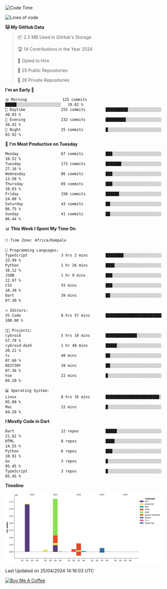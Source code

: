 <!--START_SECTION:waka-->
![Code Time](http://img.shields.io/badge/Code%20Time-531%20hrs%2028%20mins-blue)

![Lines of code](https://img.shields.io/badge/From%20Hello%20World%20I%27ve%20Written-4.1%20million%20lines%20of%20code-blue)

**🐱 My GitHub Data** 

> 📦 2.3 MB Used in GitHub's Storage 
 > 
> 🏆 14 Contributions in the Year 2024
 > 
> 💼 Opted to Hire
 > 
> 📜 25 Public Repositories 
 > 
> 🔑 26 Private Repositories 
 > 
**I'm an Early 🐤** 

```text
🌞 Morning                125 commits         █████░░░░░░░░░░░░░░░░░░░░   19.62 % 
🌆 Daytime                255 commits         ██████████░░░░░░░░░░░░░░░   40.03 % 
🌃 Evening                232 commits         █████████░░░░░░░░░░░░░░░░   36.42 % 
🌙 Night                  25 commits          █░░░░░░░░░░░░░░░░░░░░░░░░   03.92 % 
```
📅 **I'm Most Productive on Tuesday** 

```text
Monday                   67 commits          ███░░░░░░░░░░░░░░░░░░░░░░   10.52 % 
Tuesday                  173 commits         ███████░░░░░░░░░░░░░░░░░░   27.16 % 
Wednesday                86 commits          ███░░░░░░░░░░░░░░░░░░░░░░   13.50 % 
Thursday                 69 commits          ███░░░░░░░░░░░░░░░░░░░░░░   10.83 % 
Friday                   158 commits         ██████░░░░░░░░░░░░░░░░░░░   24.80 % 
Saturday                 43 commits          ██░░░░░░░░░░░░░░░░░░░░░░░   06.75 % 
Sunday                   41 commits          ██░░░░░░░░░░░░░░░░░░░░░░░   06.44 % 
```


📊 **This Week I Spent My Time On** 

```text
🕑︎ Time Zone: Africa/Kampala

💬 Programming Languages: 
TypeScript               3 hrs 2 mins        ████████░░░░░░░░░░░░░░░░░   33.99 % 
Python                   1 hr 26 mins        ████░░░░░░░░░░░░░░░░░░░░░   16.12 % 
JSON                     1 hr 9 mins         ███░░░░░░░░░░░░░░░░░░░░░░   12.97 % 
CSS                      55 mins             ███░░░░░░░░░░░░░░░░░░░░░░   10.30 % 
Dart                     39 mins             ██░░░░░░░░░░░░░░░░░░░░░░░   07.30 % 

🔥 Editors: 
VS Code                  8 hrs 57 mins       █████████████████████████   100.00 % 

🐱‍💻 Projects: 
cybroid                  5 hrs 10 mins       ██████████████░░░░░░░░░░░   57.78 % 
cybroid-dash             1 hr 48 mins        █████░░░░░░░░░░░░░░░░░░░░   20.22 % 
tv                       40 mins             ██░░░░░░░░░░░░░░░░░░░░░░░   07.60 % 
DESTINY                  39 mins             ██░░░░░░░░░░░░░░░░░░░░░░░   07.36 % 
hse                      22 mins             █░░░░░░░░░░░░░░░░░░░░░░░░   04.20 % 

💻 Operating System: 
Linux                    8 hrs 35 mins       ████████████████████████░   95.80 % 
Mac                      22 mins             █░░░░░░░░░░░░░░░░░░░░░░░░   04.20 % 
```

**I Mostly Code in Dart** 

```text
Dart                     12 repos            █████░░░░░░░░░░░░░░░░░░░░   21.82 % 
HTML                     8 repos             ████░░░░░░░░░░░░░░░░░░░░░   14.55 % 
Python                   6 repos             ███░░░░░░░░░░░░░░░░░░░░░░   10.91 % 
Go                       3 repos             █░░░░░░░░░░░░░░░░░░░░░░░░   05.45 % 
TypeScript               3 repos             █░░░░░░░░░░░░░░░░░░░░░░░░   05.45 % 
```



**Timeline**

![Lines of Code chart](https://raw.githubusercontent.com/drexhacker/drexhacker/main/assets/bar_graph.png)


 Last Updated on 25/04/2024 14:16:03 UTC
<!--END_SECTION:waka-->

<a href="https://www.buymeacoffee.com/drexsoftorg" target="_blank"><img src="https://www.buymeacoffee.com/assets/img/custom_images/orange_img.png" alt="Buy Me A Coffee" style="height: 41px !important;width: 174px !important;box-shadow: 0px 3px 2px 0px rgba(190, 190, 190, 0.5) !important;-webkit-box-shadow: 0px 3px 2px 0px rgba(190, 190, 190, 0.5) !important;" ></a>


<!---
drexhacker/drexhacker is a ✨ special ✨ repository because its `README.md` (this file) appears on your GitHub profile.
You can click the Preview link to take a look at your changes.
--->
